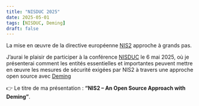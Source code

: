 ```yaml
---
title: "NISDUC 2025"
date: 2025-05-01
tags: [NISDUC, Deming]
draft: false
---
```


La mise en œuvre de la directive européenne [NIS2](https://eur-lex.europa.eu/eli/dir/2022/2555/oj) approche à grands pas.

J’aurai le plaisir de participer à la conférence [NISDUC](https://www.nisduc.eu/forth-conference) le 6 mai 2025, où je présenterai comment les entités essentielles et importantes peuvent mettre en œuvre les mesures de sécurité exigées par NIS2 à travers une approche open source avec [Deming](https://github.com/sourcentis/deming)

👉 Le titre de ma présentation : **“NIS2 – An Open Source Approach with Deming”**.
